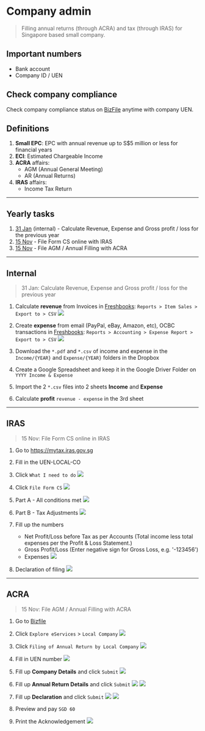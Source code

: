 # Company admin

> Filling annual returns (through ACRA) and tax (through IRAS) for Singapore based small company.

## Important numbers

- Bank account
- Company ID / UEN

## Check company compliance

Check company compliance status on [BizFile](http://www.bizfile.gov.sg) anytime with company UEN.

## Definitions

1. **Small EPC**: EPC with annual revenue up to S$5 million or less for financial years
2. **ECI**: Estimated Chargeable Income
3. **ACRA** affairs:
	  - AGM (Annual General Meeting)
	  - AR (Annual Returns)
4. **IRAS** affairs:
  	- Income Tax Return

---

## Yearly tasks

1. [31 Jan](https://github.com/sayanee/company-admin#internal) (internal) - Calculate Revenue, Expense and Gross profit / loss for the previous year
2. [15 Nov](https://github.com/sayanee/company-admin#iras) - File Form CS online with IRAS
3. [15 Nov](https://github.com/sayanee/company-admin#acra) - File AGM / Annual Filling with ACRA

---

## Internal

> 31 Jan: Calculate Revenue, Expense and Gross profit / loss for the previous year

1. Calculate **revenue** from Invoices in [Freshbooks](https://freshbooks.com): `Reports > Item Sales > Export to > CSV`
  ![](img/revenue.png)

2. Create **expense** from email (PayPal, eBay, Amazon, etc), OCBC transactions in [Freshbooks](https://crayonio.freshbooks.com): `Reports > Accounting > Expense Report > Export to > CSV`
  ![](img/expense.png)

3. Download the `*.pdf` and `*.csv` of income and expense in the `Income/{YEAR}` and `Expense/{YEAR}` folders in the Dropbox
4. Create a Google Spreadsheet and keep it in the Google Driver Folder on `YYYY Income & Expense`
5. Import the 2 `*.csv` files into 2 sheets **Income** and **Expense**
6. Calculate **profit** `revenue - expense` in the 3rd sheet

---

## IRAS

> 15 Nov: File Form CS online in IRAS

1. Go to <https://mytax.iras.gov.sg>
2. Fill in the UEN-LOCAL-CO
3. Click `What I need to do`
  ![](img/p1.png)

4. Click `File Form CS`
  ![](img/p2.png)

5. Part A - All conditions met
  ![](img/p3.png)

6. Part B - Tax Adjustments
  ![](img/p4.png)

7. Fill up the numbers
	  - Net Profit/Loss before Tax as per Accounts (Total income less total expenses per the Profit & Loss Statement.)
	  - Gross Profit/Loss
	    (Enter negative sign for Gross Loss, e.g. '-123456')
	  - Expenses
    	![](img/p5.png)

8. Declaration of filing
  ![](img/p6.png)

---

## ACRA

> 15 Nov: File AGM / Annual Filling with ACRA

1. Go to [Bizfile](http://www.bizfile.gov.sg/)
1. Click `Explore eServices` > `Local Company`
	![](img/menu.jpg)
1. Click `Filing of Annual Return by Local Company`
	![](img/annual-filing.jpg)
1. Fill in UEN number
  ![](img/step1.jpg)
3. Fill up **Company Details** and click `Submit`
  ![](img/step2.png)

4. Fill up **Annual Return Details** and click `Submit`
  ![](img/step3.png)
  ![](img/step4.png)

5. Fill up **Declaration** and click `Submit`
  ![](img/step5.png)
  ![](img/step5a.png)

6. Preview and pay `SGD 60`
7. Print the Acknowledgement
  ![](img/step6.png)
